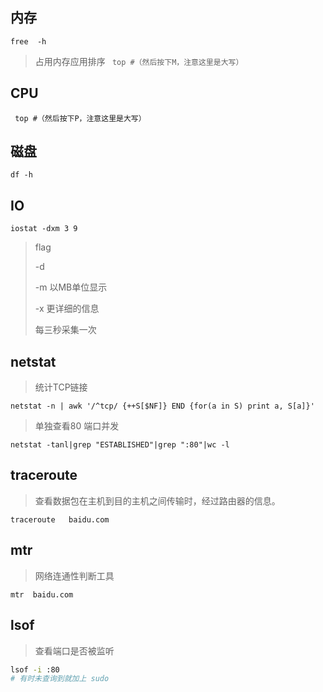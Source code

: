 ## 内存

`free  -h`

> 占用内存应用排序
> ` top #（然后按下M，注意这里是大写）`



##  CPU

` top #（然后按下P，注意这里是大写）`



## 磁盘

`df -h`



## IO

`iostat -dxm 3 9` 

> flag
>
> -d
>
> -m  以MB单位显示
>
> -x  更详细的信息
>
> 每三秒采集一次 

## netstat

> 统计TCP链接

`netstat -n | awk '/^tcp/ {++S[$NF]} END {for(a in S) print a, S[a]}'`

> 单独查看80 端口并发

`netstat -tanl|grep "ESTABLISHED"|grep ":80"|wc -l`



## traceroute

>  查看数据包在主机到目的主机之间传输时，经过路由器的信息。

`traceroute   baidu.com `



## mtr

> 网络连通性判断工具

`mtr  baidu.com`

## lsof 

> 查看端口是否被监听
```bash
lsof -i :80
# 有时未查询到就加上 sudo
```